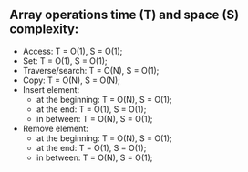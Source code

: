## Array operations time (T) and space (S) complexity:

- Access: T = O(1), S = O(1);
- Set: T = O(1), S = O(1);
- Traverse/search: T = O(N), S = O(1);
- Copy:  T = O(N), S = O(N);
- Insert element:
   * at the beginning: T = O(N), S = O(1);
   * at the end: T = O(1), S = O(1);
   * in between: T = O(N), S = O(1);
- Remove element:
   * at the beginning: T = O(N), S = O(1);
   * at the end: T = O(1), S = O(1);
   * in between: T = O(N), S = O(1);
